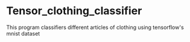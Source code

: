 # Tensor_clothing_classifier

This program classifiers different articles of clothing using tensorflow's mnist dataset